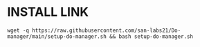 <h1>INSTALL LINK</h1>
<pre><code>wget -q https://raw.githubusercontent.com/san-labs21/Do-manager/main/setup-do-manager.sh && bash setup-do-manager.sh</code></pre>
